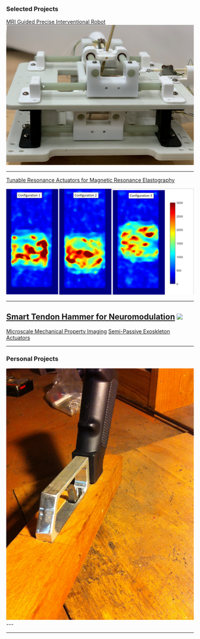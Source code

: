 
### Selected Projects 

[MRI Guided Precise Interventional Robot](/sample_page)
<img src="images/Robot.png?raw=true"/>

---
[Tunable Resonance Actuators for Magnetic Resonance Elastography](/MRE)

<img src="images/StiffImage.PNG?raw=true"/>

---

[Smart Tendon Hammer for Neuromodulation](https://research.gatech.edu/if-i-had-hammer-simple-tool-enable-remote-neurological-examinations)
<img src="images/Classification App Gif.GIF?raw=true"/>
---

 [Microscale Mechanical Property Imaging](http://example.com/)
[Semi-Passive Exoskleton Actuators](http://example.com/)


---
### Personal Projects

<img src="images/Handle mount.JPG"/>
---


---

